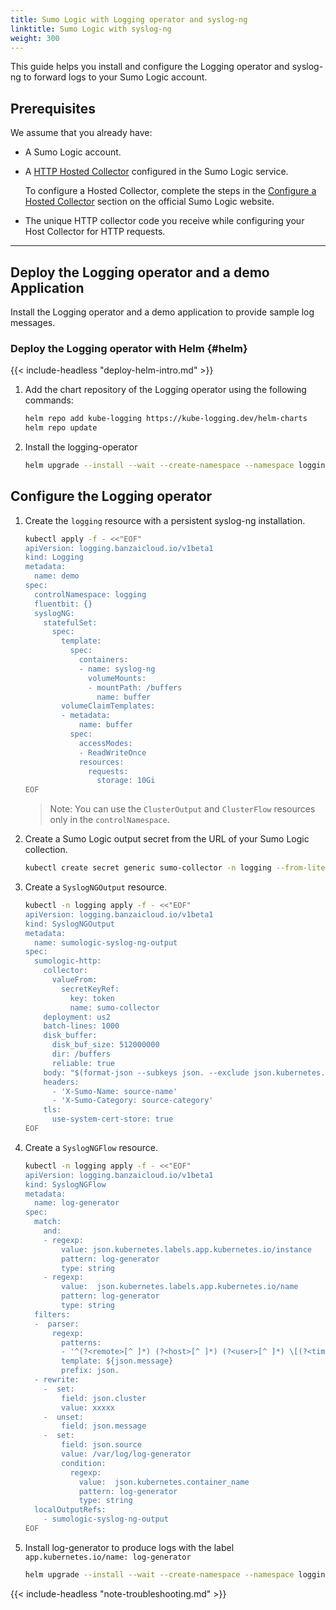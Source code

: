 ```yaml
---
title: Sumo Logic with Logging operator and syslog-ng
linktitle: Sumo Logic with syslog-ng
weight: 300
---
```


This guide helps you install and configure the Logging operator and syslog-ng to forward logs to your Sumo Logic account.

## Prerequisites

We assume that you already have:

- A Sumo Logic account.
- A [HTTP Hosted Collector](https://help.sumologic.com/03Send-Data/Sources/02Sources-for-Hosted-Collectors/HTTP-Source) configured in the Sumo Logic service.

    To configure a Hosted Collector, complete the steps in the [Configure a Hosted Collector](https://help.sumologic.com/03Send-Data/Hosted-Collectors/Configure-a-Hosted-Collector) section on the official Sumo Logic website.

- The unique HTTP collector code you receive while configuring your Host Collector for HTTP requests.

--------------

## Deploy the Logging operator and a demo Application

Install the Logging operator and a demo application to provide sample log messages.

### Deploy the Logging operator with Helm {#helm}

{{< include-headless "deploy-helm-intro.md" >}}

1. Add the chart repository of the Logging operator using the following commands:

    ```bash
    helm repo add kube-logging https://kube-logging.dev/helm-charts
    helm repo update
    ```

1. Install the logging-operator

    ```bash
    helm upgrade --install --wait --create-namespace --namespace logging logging-operator oci://ghcr.io/kube-logging/helm-charts/logging-operator
    ```

## Configure the Logging operator

1. Create the `logging` resource with a persistent syslog-ng installation.

    ```bash
    kubectl apply -f - <<"EOF"
    apiVersion: logging.banzaicloud.io/v1beta1
    kind: Logging
    metadata:
      name: demo
    spec:
      controlNamespace: logging
      fluentbit: {}
      syslogNG:
        statefulSet:
          spec:
            template:
              spec:
                containers:
                - name: syslog-ng
                  volumeMounts:
                  - mountPath: /buffers
                    name: buffer
            volumeClaimTemplates:
            - metadata:
                name: buffer
              spec:
                accessModes:
                - ReadWriteOnce
                resources:
                  requests:
                    storage: 10Gi
    EOF
    ```

    > Note: You can use the `ClusterOutput` and `ClusterFlow` resources only in the `controlNamespace`.

1. Create a Sumo Logic output secret from the URL of your Sumo Logic collection.

    ```bash
    kubectl create secret generic sumo-collector -n logging --from-literal "token=XYZ"
    ```

1. Create a `SyslogNGOutput` resource.

    ```bash
    kubectl -n logging apply -f - <<"EOF"
    apiVersion: logging.banzaicloud.io/v1beta1
    kind: SyslogNGOutput
    metadata:
      name: sumologic-syslog-ng-output
    spec:
      sumologic-http: 
        collector:
          valueFrom:
            secretKeyRef:
              key: token
              name: sumo-collector
        deployment: us2
        batch-lines: 1000
        disk_buffer:
          disk_buf_size: 512000000
          dir: /buffers
          reliable: true
        body: "$(format-json --subkeys json. --exclude json.kubernetes.annotations.* json.kubernetes.annotations=literal($(format-flat-json --subkeys json.kubernetes.annotations.)) --exclude json.kubernetes.labels.* json.kubernetes.labels=literal($(format-flat-json --subkeys json.kubernetes.labels.)))"
        headers:
          - 'X-Sumo-Name: source-name'
          - 'X-Sumo-Category: source-category'
        tls:
          use-system-cert-store: true
    EOF
    ```

1. Create a `SyslogNGFlow` resource.

    ```bash
    kubectl -n logging apply -f - <<"EOF"
    apiVersion: logging.banzaicloud.io/v1beta1
    kind: SyslogNGFlow
    metadata:
      name: log-generator
    spec:
      match:
        and:
        - regexp:
            value: json.kubernetes.labels.app.kubernetes.io/instance
            pattern: log-generator
            type: string
        - regexp:
            value:  json.kubernetes.labels.app.kubernetes.io/name
            pattern: log-generator
            type: string
      filters:
      -  parser:
          regexp: 
            patterns:
            - '^(?<remote>[^ ]*) (?<host>[^ ]*) (?<user>[^ ]*) \[(?<time>[^\]]*)\] "(?<method>\S+)(?: +(?<path>[^\"]*?)(?: +\S*)?)?" (?<code>[^ ]*) (?<size>[^ ]*)(?: "(?<referer>[^\"]*)" "(?<agent>[^\"]*)"(?:\s+(?<http_x_forwarded_for>[^ ]+))?)?$'
            template: ${json.message}
            prefix: json.
      - rewrite:
        -  set:
            field: json.cluster
            value: xxxxx
        -  unset:
            field: json.message
        -  set:
            field: json.source
            value: /var/log/log-generator
            condition:
              regexp:
                value:  json.kubernetes.container_name
                pattern: log-generator
                type: string
      localOutputRefs:
        - sumologic-syslog-ng-output
    EOF
    ```

1. Install log-generator to produce logs with the label `app.kubernetes.io/name: log-generator`

     ```bash
     helm upgrade --install --wait --create-namespace --namespace logging log-generator kube-logging/log-generator
     ```

{{< include-headless "note-troubleshooting.md" >}}
